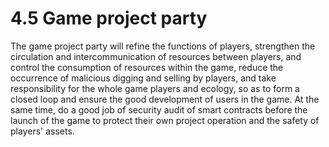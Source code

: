 # 4.5 Game project party

The game project party will refine the functions of players, strengthen the circulation and intercommunication of resources between players, and control the consumption of resources within the game, reduce the occurrence of malicious digging and selling by players, and take responsibility for the whole game players and ecology, so as to form a closed loop and ensure the good development of users in the game. At the same time, do a good job of security audit of smart contracts before the launch of the game to protect their own project operation and the safety of players' assets.

